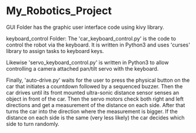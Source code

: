 # My_Robotics_Project
GUI Folder has the graphic user interface code using kivy library.

keyboard_control Folder:
The 'car_keyboard_control.py' is the code to control the robot via the keyboard. It is written in Python3 and uses 'curses' 
library to assign tasks to keyboard keys.

Likewise 'servo_keyboard_control.py' is written in Python3 to allow controlling a camera attached pan/tilt servo with the 
keyboard.

Finally, 'auto-drive.py' waits for the user to press the physical button on the car that initiates a countdown followed by a 
sequenced buzzer. Then the car drives until its front mounted ultra-sonic distance sensor senses an object in front of the car. 
Then the servo motors check both right and left directions and get a measurement of the distance on each side. After that turns 
the car into the direction where the measurement is bigger. If the distance on each side is the same (very less likely) the car 
decides which side to turn randomly.
